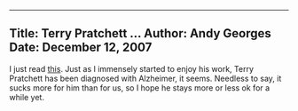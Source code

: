 -----
Title:  Terry Pratchett ...
Author: Andy Georges
Date: December 12, 2007
----







I just read [this](http://www.paulkidby.com/news/index.html). Just as I
immensely started to enjoy his work, Terry Pratchett has been diagnosed
with Alzheimer, it seems. Needless to say, it sucks more for him than
for us, so I hope he stays more or less ok for a while yet.





